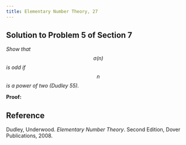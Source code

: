 ```yaml
---
title: Elementary Number Theory, 27
---
```


## Solution to Problem 5 of Section 7

*Show that $$\sigma{(n)}$$ is odd if $$n$$ is a power of two (Dudley 55).*

**Proof:**

## Reference

Dudley, Underwood. *Elementary Number Theory*. Second Edition, Dover Publications, 2008.

